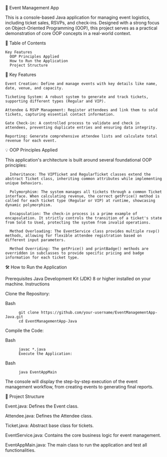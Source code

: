 🎫 Event Management App

  This is a console-based Java application for managing event logistics, including ticket sales, RSVPs, and check-ins. Designed with a strong focus on Object-Oriented Programming (OOP), this project serves as a practical demonstration of core OOP concepts in a real-world context.


📖 Table of Contents

    Key Features
      OOP Principles Applied
      How to Run the Application
      Project Structure


🚀 Key Features

    Event Creation: Define and manage events with key details like name, date, venue, and capacity.
    
    Ticketing System: A robust system to generate and track tickets, supporting different types (Regular and VIP).
    
    Attendee & RSVP Management: Register attendees and link them to sold tickets, capturing essential contact information.
    
    Gate Check-in: A controlled process to validate and check in attendees, preventing duplicate entries and ensuring data integrity.
    
    Reporting: Generate comprehensive attendee lists and calculate total revenue for each event.


💡 OOP Principles Applied
  
  This application's architecture is built around several foundational OOP principles:
  
      Inheritance: The VIPTicket and RegularTicket classes extend the abstract Ticket class, inheriting common attributes while implementing unique behaviors.
      
      Polymorphism: The system manages all tickets through a common Ticket interface. When calculating revenue, the correct getPrice() method is called for each ticket type (Regular or VIP) at runtime, showcasing dynamic polymorphism.
      
      Encapsulation: The check-in process is a prime example of encapsulation. It strictly controls the transition of a ticket's state from Sold to Used, protecting the system from invalid operations.
      
      Method Overloading: The EventService class provides multiple rsvp() methods, allowing for flexible attendee registration based on different input parameters.
      
      Method Overriding: The getPrice() and printBadge() methods are overridden in subclasses to provide specific pricing and badge information for each ticket type.


🛠️ How to Run the Application

  Prerequisites
      Java Development Kit (JDK) 8 or higher installed on your machine.
  Instructions
        
  Clone the Repository:

  Bash
  
          git clone https://github.com/your-username/EventManagementApp-Java.git
          cd EventManagementApp-Java
              
  Compile the Code:

  Bash
  
          javac *.java
          Execute the Application:

  Bash
  
          java EventAppMain
          
The console will display the step-by-step execution of the event management workflow, from creating events to generating final reports.


📂 Project Structure

  Event.java: Defines the Event class.
    
  Attendee.java: Defines the Attendee class.
    
  Ticket.java: Abstract base class for tickets.
    
  EventService.java: Contains the core business logic for event management.
    
  EventAppMain.java: The main class to run the application and test all functionalities.
